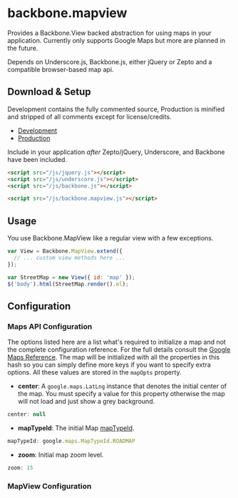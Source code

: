 # backbone.mapview

Provides a Backbone.View backed abstraction for using maps in your application.
Currently only supports Google Maps but more are planned in the future.

Depends on Underscore.js, Backbone.js, either jQuery or Zepto and a 
compatible browser-based map api.

## Download & Setup ##

Development contains the fully commented source, Production is minified and 
stripped of all comments except for license/credits.

* [Development](https://raw.github.com/gsmaverick/backbone.mapview/master/backbone.mapview.js)
* [Production](https://raw.github.com/gsmaverick/backbone.mapview/master/backbone.mapview.min.js)

Include in your application *after* Zepto/jQuery, Underscore, and Backbone have 
been included.

``` html
<script src="/js/jquery.js"></script>
<script src="/js/underscore.js"></script>
<script src="/js/backbone.js"></script>

<script src="/js/backbone.mapview.js"></script>
```

## Usage ##

You use Backbone.MapView like a regular view with a few exceptions.

```javascript
var View = Backbone.MapView.extend({
  // ... custom view methods here ...
});

var StreetMap = new View({ id: 'map' });
$('body').html(StreetMap.render().el);
```

## Configuration  ##

### Maps API Configuration ###

The options listed here are a list what's required to initialize a map and not 
the complete configuration reference.  For the full details consult the 
[Google Maps Reference](https://developers.google.com/maps/documentation/javascript/reference#MapOptions).
The map will be initialized with all the properties in this hash so you can
simply define more keys if you want to specify extra options.  All these values 
are stored in the `mapOpts` property.

* __center__:
A `google.maps.LatLng` instance that denotes the initial center of the map.  You
must specify a value for this property otherwise the map will not load and just
show a grey background.

``` javascript
center: null
```

* __mapTypeId__:
The initial Map [mapTypeId](https://developers.google.com/maps/documentation/javascript/reference#MapTypeId).

``` javascript
mapTypeId: google.maps.MapTypeId.ROADMAP
```

* __zoom__:
Initial map zoom level.

``` javascript
zoom: 15
```


### MapView Configuration ###